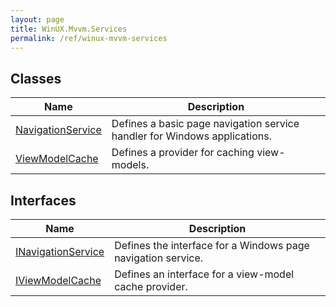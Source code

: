 ```yaml
---
layout: page
title: WinUX.Mvvm.Services
permalink: /ref/winux-mvvm-services
---
```


## Classes

| Name | Description |
|---|---|
| [NavigationService](winux-mvvm-services-navigationservice) | Defines a basic page navigation service handler for Windows applications. |
| [ViewModelCache](winux-mvvm-services-viewmodelcache) | Defines a provider for caching view-models. |

## Interfaces

| Name | Description |
|---|---|
| [INavigationService](winux-mvvm-services-inavigationservice) | Defines the interface for a Windows page navigation service. |
| [IViewModelCache](winux-mvvm-services-iviewmodelcache) | Defines an interface for a view-model cache provider. |
